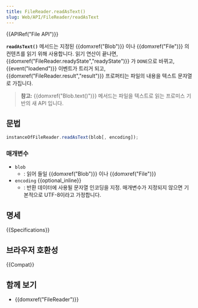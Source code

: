 ```yaml
---
title: FileReader.readAsText()
slug: Web/API/FileReader/readAsText
---
```

{{APIRef("File API")}}

**`readAsText()`** 메서드는 지정된 {{domxref("Blob")}} 이나 {{domxref("File")}} 의 컨텐츠를 읽기 위해 사용합니다. 읽기  연산이 끝나면, {{domxref("FileReader.readyState","readyState")}} 가 `DONE`으로 바뀌고, {{event("loadend")}} 이벤트가 트리거 되고, {{domxref("FileReader.result","result")}} 프로퍼티는 파일의 내용을 텍스트 문자열로 가집니다.

> **참고:** {{domxref("Blob.text()")}} 메서드는 파일을 텍스트로 읽는 프로미스 기반의 새 API 입니다.

## 문법

```js
instanceOfFileReader.readAsText(blob[, encoding]);
```

### 매개변수

- `blob`
  - : 읽어 들일 {{domxref("Blob")}} 이나 {{domxref("File")}}
- `encoding` {{optional_inline}}
  - : 반환 데이터에 사용될 문자열 인코딩을 지정. 매개변수가 지정되지 않으면 기본적으로 UTF-8이라고 가정합니다.

## 명세

{{Specifications}}

## 브라우저 호환성

{{Compat}}

## 함께 보기

- {{domxref("FileReader")}}
